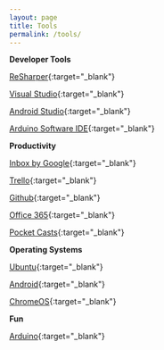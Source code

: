 ```yaml
---
layout: page
title: Tools
permalink: /tools/
---
```

**Developer Tools**

[ReSharper](https://www.jetbrains.com/resharper/){:target="_blank"}

[Visual Studio](https://www.visualstudio.com/en-us/visual-studio-homepage-vs.aspx){:target="_blank"}

[Android Studio](http://developer.android.com/sdk/index.html){:target="_blank"}

[Arduino Software IDE](https://www.arduino.cc/en/Main/Software){:target="_blank"}

**Productivity**

[Inbox by Google](https://www.google.com/inbox/){:target="_blank"}

[Trello](https://trello.com/){:target="_blank"}

[Github](https://github.com/){:target="_blank"}

[Office 365](https://products.office.com/en-us/office-365-personal){:target="_blank"}

[Pocket Casts](http://www.shiftyjelly.com/pocketcasts){:target="_blank"}

**Operating Systems**

[Ubuntu](http://www.ubuntu.com/){:target="_blank"}

[Android](https://www.android.com/){:target="_blank"}

[ChromeOS](https://en.wikipedia.org/wiki/Chrome_OS){:target="_blank"}

**Fun**

[Arduino](https://www.arduino.cc/){:target="_blank"}
